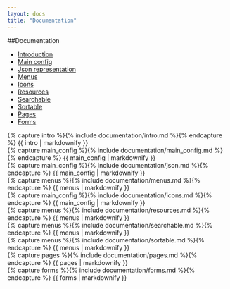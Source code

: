 ```yaml
---
layout: docs
title: "Documentation"
---
```


##Documentation
- <a href="#intro">Introduction</a>
- <a href="#main_config">Main config</a>
- <a href="#json">Json representation</a>
- <a href="#menus">Menus</a>
- <a href="#icons">Icons</a>
- <a href="#resources">Resources</a>
- <a href="#searchable">Searchable</a>
- <a href="#sortable">Sortable</a>
- <a href="#pages">Pages</a>
- <a href="#forms">Forms</a>

<div class="page-devider"></div>

<article>
	{% capture intro %}{% include documentation/intro.md %}{% endcapture %}
	{{ intro | markdownify }}
</article>

<div class="page-devider"></div>

<article>
	{% capture main_config %}{% include documentation/main_config.md %}{% endcapture %}
	{{ main_config | markdownify }}
</article>

<div class="page-devider"></div>

<article>
	{% capture main_config %}{% include documentation/json.md %}{% endcapture %}
	{{ main_config | markdownify }}
</article>

<div class="page-devider"></div>

<article>
	{% capture menus %}{% include documentation/menus.md %}{% endcapture %}
	{{ menus | markdownify }}
</article>

<div class="page-devider"></div>

<article>
	{% capture main_config %}{% include documentation/icons.md %}{% endcapture %}
	{{ main_config | markdownify }}
</article>

<div class="page-devider"></div>

<article>
	{% capture menus %}{% include documentation/resources.md %}{% endcapture %}
	{{ menus | markdownify }}
</article>

<div class="page-devider"></div>

<article>
	{% capture menus %}{% include documentation/searchable.md %}{% endcapture %}
	{{ menus | markdownify }}
</article>

<div class="page-devider"></div>

<article>
	{% capture menus %}{% include documentation/sortable.md %}{% endcapture %}
	{{ menus | markdownify }}
</article>

<div class="page-devider"></div>

<article>
	{% capture pages %}{% include documentation/pages.md %}{% endcapture %}
	{{ pages | markdownify }}
</article>

<div class="page-devider"></div>

<article>
	{% capture forms %}{% include documentation/forms.md %}{% endcapture %}
	{{ forms | markdownify }}
</article>